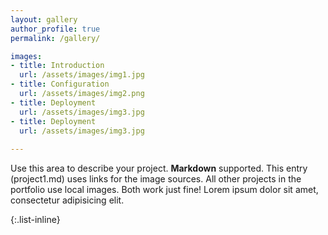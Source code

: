 ```yaml
---
layout: gallery
author_profile: true
permalink: /gallery/

images:
- title: Introduction
  url: /assets/images/img1.jpg
- title: Configuration
  url: /assets/images/img2.png
- title: Deployment
  url: /assets/images/img3.jpg
- title: Deployment
  url: /assets/images/img3.jpg  
  
---
```


Use this area to describe your project. **Markdown** supported. This entry (project1.md) uses links for the image sources. All other projects in the portfolio use local images. Both work just fine! Lorem ipsum dolor sit amet, consectetur adipisicing elit.

{:.list-inline}